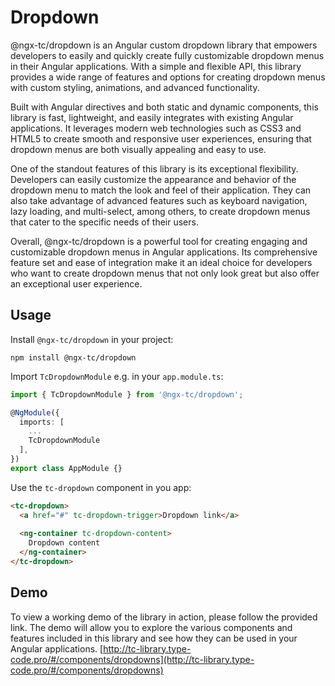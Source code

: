 # Dropdown

@ngx-tc/dropdown is an Angular custom dropdown library that empowers developers to easily and quickly create fully customizable dropdown menus in their Angular applications. With a simple and flexible API, this library provides a wide range of features and options for creating dropdown menus with custom styling, animations, and advanced functionality.

Built with Angular directives and both static and dynamic components, this library is fast, lightweight, and easily integrates with existing Angular applications. It leverages modern web technologies such as CSS3 and HTML5 to create smooth and responsive user experiences, ensuring that dropdown menus are both visually appealing and easy to use.

One of the standout features of this library is its exceptional flexibility. Developers can easily customize the appearance and behavior of the dropdown menu to match the look and feel of their application. They can also take advantage of advanced features such as keyboard navigation, lazy loading, and multi-select, among others, to create dropdown menus that cater to the specific needs of their users.

Overall, @ngx-tc/dropdown is a powerful tool for creating engaging and customizable dropdown menus in Angular applications. Its comprehensive feature set and ease of integration make it an ideal choice for developers who want to create dropdown menus that not only look great but also offer an exceptional user experience.

## Usage

Install `@ngx-tc/dropdown` in your project:

```
npm install @ngx-tc/dropdown
```

Import `TcDropdownModule` e.g. in your `app.module.ts`:
```typescript
import { TcDropdownModule } from '@ngx-tc/dropdown';

@NgModule({
  imports: [
    ...
    TcDropdownModule
  ],
})
export class AppModule {}
```

Use the `tc-dropdown` component in you app:
```html
<tc-dropdown>
  <a href="#" tc-dropdown-trigger>Dropdown link</a>
  
  <ng-container tc-dropdown-content>
    Dropdown content
  </ng-container>
</tc-dropdown>
```

## Demo
To view a working demo of the library in action, please follow the provided link. The demo will allow you to explore the various components and features included in this library and see how they can be used in your Angular applications.
[http://tc-library.type-code.pro/#/components/dropdowns](http://tc-library.type-code.pro/#/components/dropdowns)
